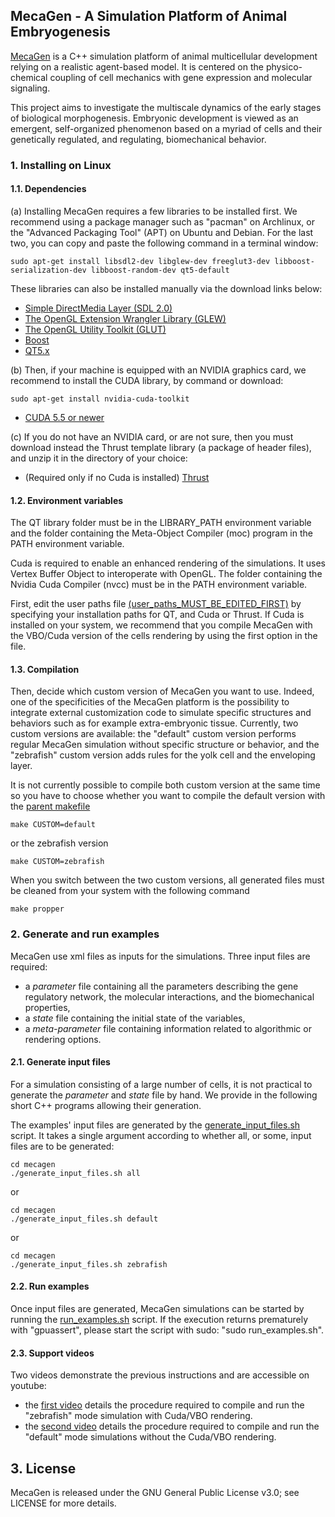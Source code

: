 ## MecaGen - A Simulation Platform of Animal Embryogenesis

[MecaGen](http://www.mecagen.org) is a C++ simulation platform of animal multicellular development relying on a realistic agent-based model. It is centered on the physico-chemical coupling of cell mechanics with gene expression and molecular signaling.

This project aims to investigate the multiscale dynamics of the early stages of biological morphogenesis. Embryonic development is viewed as an emergent, self-organized phenomenon based on a myriad of cells and their genetically regulated, and regulating, biomechanical behavior.

### 1. Installing on Linux

#### 1.1. Dependencies

(a) Installing MecaGen requires a few libraries to be installed first. We recommend using a package manager such as "pacman" on Archlinux, or the "Advanced Packaging Tool" (APT) on Ubuntu and Debian. For the last two, you can copy and paste the following command in a terminal window:

```shell
sudo apt-get install libsdl2-dev libglew-dev freeglut3-dev libboost-serialization-dev libboost-random-dev qt5-default
```

These libraries can also be installed manually via the download links below:

* <a href="https://www.libsdl.org/release/SDL2-2.0.3.tar.gz" target="_blank">Simple DirectMedia Layer (SDL 2.0)</a>
* <a href="https://sourceforge.net/projects/glew/files/glew/1.12.0/glew-1.12.0.tgz/download" target="_blank">The OpenGL Extension Wrangler Library (GLEW)</a>
* <a href="http://sourceforge.net/projects/freeglut/files/freeglut/3.0.0/freeglut-3.0.0.tar.gz" target="_blank">The OpenGL Utility Toolkit (GLUT)</a>
* <a href="http://sourceforge.net/projects/boost/files/boost/1.55.0/boost_1_55_0.tar.gz/download" target="_blank">Boost</a>
* <a href="http://download.qt.io/official_releases/online_installers/qt-opensource-linux-x64-online.run" target="_blank">QT5.x</a>

(b) Then, if your machine is equipped with an NVIDIA graphics card, we recommend to install the CUDA library, by command or download:

```shell
sudo apt-get install nvidia-cuda-toolkit
```

* <a href="https://developer.nvidia.com/cuda-toolkit-55-archive" target="_blank">CUDA 5.5 or newer</a>

(c) If you do not have an NVIDIA card, or are not sure, then you must download instead the Thrust template library (a package of header files), and unzip it in the directory of your choice:

* (Required only if no Cuda is installed) <a href="https://github.com/thrust/thrust/releases/download/1.8.1/thrust-1.8.1.zip" target="_blank">Thrust</a>

#### 1.2. Environment variables

The QT library folder must be in the LIBRARY_PATH environment variable and the folder containing the Meta-Object Compiler (moc) program in the PATH environment variable.

Cuda is required to enable an enhanced rendering of the simulations. It uses Vertex Buffer Object to interoperate with OpenGL. The folder containing the Nvidia Cuda Compiler (nvcc) must be in the PATH environment variable.

First, edit the user paths file [(user_paths_MUST_BE_EDITED_FIRST)](user_paths_MUST_BE_EDITED_FIRST) by specifying your installation paths for QT, and Cuda or Thrust. If Cuda is installed on your system, we recommend that you compile MecaGen with the VBO/Cuda version of the cells rendering by using the first option in the file.

#### 1.3. Compilation

Then, decide which custom version of MecaGen you want to use. Indeed, one of the specificities of the MecaGen platform is the possibility to integrate external customization code to simulate specific structures and behaviors such as for example extra-embryonic tissue. Currently, two custom versions are available: the "default" custom version performs regular MecaGen simulation without specific structure or behavior, and the "zebrafish" custom version adds rules for the yolk cell and the enveloping layer. 

It is not currently possible to compile both custom version at the same time so you have to choose whether you want to compile the default version with the [parent makefile](Makefile)

```shell
make CUSTOM=default
```

or the zebrafish version

```shell
make CUSTOM=zebrafish
```

When you switch between the two custom versions, all generated files must be cleaned from your system with the following command

```shell
make propper
```

### 2. Generate and run examples

MecaGen use xml files as inputs for the simulations. Three input files are required: 
- a *parameter* file containing all the parameters describing the gene regulatory network, the molecular interactions, and the biomechanical properties,
- a *state* file containing the initial state of the variables,
- a *meta-parameter* file containing information related to algorithmic or rendering options.

#### 2.1. Generate input files

For a simulation consisting of a large number of cells, it is not practical to generate the *parameter* and *state* file by hand. We provide in the following short C++ programs allowing their generation.

The examples' input files are generated by the [generate_input_files.sh](mecagen/generate_input_files.sh) script. It takes a single argument according to whether all, or some, input files are to be generated:

```shell
cd mecagen
./generate_input_files.sh all
```

or

```shell
cd mecagen
./generate_input_files.sh default
```

or

```shell
cd mecagen
./generate_input_files.sh zebrafish
```

#### 2.2. Run examples

Once input files are generated, MecaGen simulations can be started by running the [run_examples.sh](mecagen/run_examples.sh) script. If the execution returns prematurely with "gpuassert", please start the script with sudo: "sudo run_examples.sh".

#### 2.3. Support videos

Two videos demonstrate the previous instructions and are accessible on youtube:

* the [first video](https://www.youtube.com/watch?v=d79v7MDPIBw) details the procedure required to compile and run the "zebrafish" mode simulation with Cuda/VBO rendering.
* the [second video](https://www.youtube.com/watch?v=5zcLAL-caDQ) details the procedure required to compile and run the "default" mode simulations without the Cuda/VBO rendering. 

## 3. License

MecaGen is released under the GNU General Public License v3.0; see LICENSE for more details.